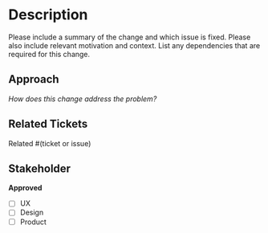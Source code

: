 # Description

Please include a summary of the change and which issue is fixed. Please also include relevant motivation and context. List any dependencies that are required for this change.

## Approach

_How does this change address the problem?_

## Related Tickets

Related #(ticket or issue)

## Stakeholder

**Approved**

- [ ] UX
- [ ] Design
- [ ] Product
